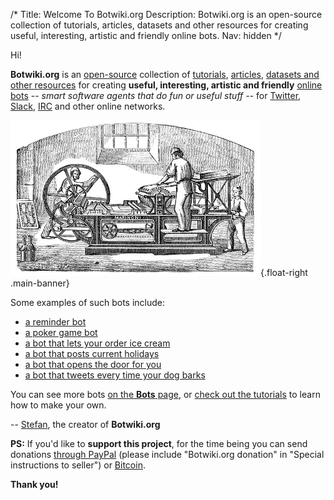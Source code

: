 /*
Title: Welcome To Botwiki.org
Description: Botwiki.org is an open-source collection of tutorials, articles, datasets and other resources for creating useful, interesting, artistic and friendly online bots.
Nav: hidden
*/

Hi!

**Botwiki.org** is an [open-source](https://github.com/botwiki/botwiki.org) collection of [tutorials](tutorials/), [articles](articles/), [datasets and other resources](resources/) for creating **useful, interesting, artistic and friendly** [online bots](bots/) -- *smart software agents that do fun or useful stuff* -- for [Twitter](https://twitter.com/), [Slack](https://slack.com/), [IRC](https://en.wikipedia.org/wiki/Internet_Relay_Chat) and other online networks.

![Marinoni printing press](/content/images/illustrations/marinoni-printing-press.png){.float-right .main-banner}

Some examples of such bots include:

- [a reminder bot](bots/twitterbots/mnemosynetron)
- [a poker game bot](bots/slackbots/slack-poker-bot)
- [a bot that lets your order ice cream](bots/slackbots/large)
- [a bot that posts current holidays](bots/twitterbots/holidaybot4000)
- [a bot that opens the door for you](bots/slackbots/doorbell-server)
- [a bot that tweets every time your dog barks](bots/twitterbots/OliverBarkBark)

You can see more bots [on the **Bots** page](bots/), or [check out the tutorials](tutorials/) to learn how to make your own.

-- [Stefan](https://twitter.com/fourtonfish), the creator of **Botwiki.org**

**PS:** If you'd like to **support this project**, for the time being you can send donations [through PayPal](https://www.paypal.me/stefanbohacek) (please include "Botwiki.org donation" in "Special instructions to seller") or [Bitcoin](bitcoin:1FmqUDejT1hC4mTzwLhfpUyxxaui4BSHDP?amount=0.02&label=Botwiki).

**Thank you!**
